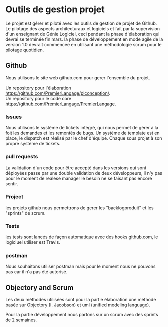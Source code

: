 
# Outils de gestion projet 

Le projet est gérer et piloté avec les outils de gestion de projet de Github.
Le pilotage des aspects architecturaux et logiciels et fait par la supervision d'un enseignant de Génie Logiciel, ceci pendant la phase d'élaboration qui devrai se terminée fin mars.
la phase de développement en mode agile de la version 1.0 devrait commencée en utilisant une méthodologie scrum pour le pilotage quotidien.  

## Github 
Nous utilisons le site web github.com pour gerer l'ensemble du projet.

Un repository pour l'élaboration https://github.com/PremierLangage/plconception/.  
Un repository pour le code core https://github.com/PremierLangage/PremierLangage.   


### Issues 

Nous utilisons le système de tickets intégré, qui nous permet de gérer à la foit les demandes et les remontés de bugs. Un système de template est en place, le dispatch est réalisé par le chef d'équipe.
Chaque sous projet à son propre système de tickets. 

### pull requests

La validation d'un code pour être accepté dans les versions qui sont déployées passe par une double validation de deux développeurs, il n'y pas pour le moment de realese manager le besoin ne se faisant pas encore sentir.

### Project 
les projets github nous permettrons de gerer les "backlogproduit" et les "sprints" de scrum.

### Tests
les tests sont lancés de façon automatique avec des hooks github.com, le logiciuel utiliser est Travis.

### postman 

Nous souhaitons utiliser postman mais pour le moment nous ne pouvons pas car il n'a pas été autorisé.


##  Objectory  and Scrum

Les deux méthodes utilisées sont pour la partie élaboration une méthode basée sur Objectory (I. Jacobson) et uml (unified modeling language).

Pour la partie développement nous partons sur un scrum avec des sprints de 2 semaines.





